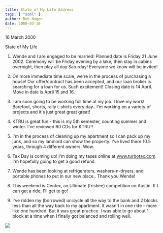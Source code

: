 ```yaml
---
title: State of My Life Address
tags: [ "soml" ]
author: Rob Nugen
date: 2000-03-16
---
```


<p class=date>16 March 2000</p>

<p class=date>State of My Life</p>

<ol>
<p><li>Wende and I are engaged to be married!  Planned date is Friday 21 
June 2002.  Ceremony will be Friday evening by a lake, then stay in cabins 
overnight, then play all day Saturday!  Everyone we know will be invited!

<p><li>On more immediate time scale, we're in the process of purchasing a 
house!  Our offer/contract has been accepted, and our loan broker is 
searching for a loan for us.  Such excitement!  Closing date is 14 April. 
 Move in date is April 15 and 16.

<p><li>I am soon going to be working full time at my job.  I love my work! 
 Barefoot, shorts, rally t-shirts every day..  I'm working on a variety of 
projects and it's just great great great!

<p><li>KTRU is great fun - this is my 5th semester, counting summer and 
winter.  I've reviewed 60 CDs for KTRU!!

<p><li>I'm in the process of cleaning up my apartment so I can pack up my 
junk, and so my landlord can show the property.  I've lived there 10.5 
years, through 4 different owners.  Wow.

<p><li>Tax Day is coming up!  I'm doing my taxes online at <a 
href="http://www.turbotax.com">www.turbotax.com</a>.  I'm hopefully going 
to get a good refund.

<p><li>Wende has been looking at refrigerators, washers-n-dryers, and 
portable phones to put in our new place..  Thank you Wende!

<p><li>This weekend is Centex, an Ultimate (frisbee) competition on Austin. 
 If I can get a ride, I'll get to go!

<p><li>I've ridden my (borrowed) unicycle all the way to the bank and 2 
blocks less than all the way back to my apartment.  It wasn't in one ride - 
more like one hundred.  But it was great practice.  I was able to go about 
1 block at a time when I finally got balanced and rolling well.
</ol>

<p><img src="/images/rob/wL-ROB.gif">

